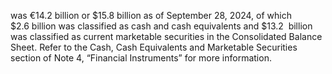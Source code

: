 was €14.2 billion or $15.8 billion as of September 28, 2024, of which $2.6 billion was classified as cash and cash equivalents and
$13.2  billion  was  classified  as  current  marketable  securities  in  the  Consolidated  Balance  Sheet.  Refer  to  the  Cash,  Cash
Equivalents and Marketable Securities section of Note 4, “Financial Instruments” for more information.